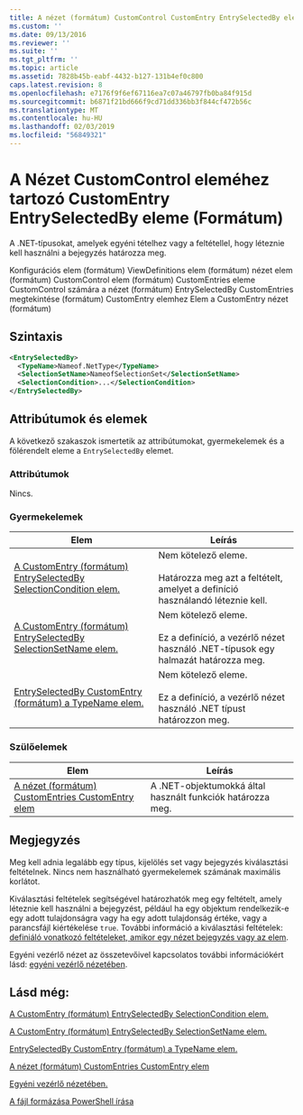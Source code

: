 ```yaml
---
title: A nézet (formátum) CustomControl CustomEntry EntrySelectedBy eleme |} A Microsoft Docs
ms.custom: ''
ms.date: 09/13/2016
ms.reviewer: ''
ms.suite: ''
ms.tgt_pltfrm: ''
ms.topic: article
ms.assetid: 7828b45b-eabf-4432-b127-131b4ef0c800
caps.latest.revision: 8
ms.openlocfilehash: e7176f9f6ef67116ea7c07a46797fb0ba84f915d
ms.sourcegitcommit: b6871f21bd666f9cd71dd336bb3f844cf472b56c
ms.translationtype: MT
ms.contentlocale: hu-HU
ms.lasthandoff: 02/03/2019
ms.locfileid: "56849321"
---
```

# <a name="entryselectedby-element-for-customentry-for-customcontrol-for-view-format"></a>A Nézet CustomControl eleméhez tartozó CustomEntry EntrySelectedBy eleme (Formátum)

A .NET-típusokat, amelyek egyéni tételhez vagy a feltétellel, hogy léteznie kell használni a bejegyzés határozza meg.

Konfigurációs elem (formátum) ViewDefinitions elem (formátum) nézet elem (formátum) CustomControl elem (formátum) CustomEntries eleme CustomControl számára a nézet (formátum) EntrySelectedBy CustomEntries megtekintése (formátum) CustomEntry elemhez Elem a CustomEntry nézet (formátum)

## <a name="syntax"></a>Szintaxis

```xml
<EntrySelectedBy>
  <TypeName>Nameof.NetType</TypeName>
  <SelectionSetName>NameofSelectionSet</SelectionSetName>
  <SelectionCondition>...</SelectionCondition>
</EntrySelectedBy>
```

## <a name="attributes-and-elements"></a>Attribútumok és elemek

A következő szakaszok ismertetik az attribútumokat, gyermekelemek és a fölérendelt eleme a `EntrySelectedBy` elemet.

### <a name="attributes"></a>Attribútumok

Nincs.

### <a name="child-elements"></a>Gyermekelemek

|Elem|Leírás|
|-------------|-----------------|
|[A CustomEntry (formátum) EntrySelectedBy SelectionCondition elem.](./selectioncondition-element-for-entryselectedby-for-customcontrol-format.md)|Nem kötelező eleme.<br /><br /> Határozza meg azt a feltételt, amelyet a definíció használandó léteznie kell.|
|[A CustomEntry (formátum) EntrySelectedBy SelectionSetName elem.](./selectionsetname-element-for-entryselectedby-for-customcontrol-for-view-format.md)|Nem kötelező eleme.<br /><br /> Ez a definíció, a vezérlő nézet használó .NET-típusok egy halmazát határozza meg.|
|[EntrySelectedBy CustomEntry (formátum) a TypeName elem.](./typename-element-for-selectioncondition-for-customcontrol-for-view-format.md)|Nem kötelező eleme.<br /><br /> Ez a definíció, a vezérlő nézet használó .NET típust határozzon meg.|

### <a name="parent-elements"></a>Szülőelemek

|Elem|Leírás|
|-------------|-----------------|
|[A nézet (formátum) CustomEntries CustomEntry elem](./customentry-element-for-customentries-for-customcontrol-for-view-format.md)|A .NET-objektumokká által használt funkciók határozza meg.|

## <a name="remarks"></a>Megjegyzés

Meg kell adnia legalább egy típus, kijelölés set vagy bejegyzés kiválasztási feltételnek. Nincs nem használható gyermekelemek számának maximális korlátot.

Kiválasztási feltételek segítségével határozhatók meg egy feltételt, amely léteznie kell használni a bejegyzést, például ha egy objektum rendelkezik-e egy adott tulajdonságra vagy ha egy adott tulajdonság értéke, vagy a parancsfájl kiértékelése `true`. További információ a kiválasztási feltételek: [definiáló vonatkozó feltételeket, amikor egy nézet bejegyzés vagy az elem](./defining-conditions-for-displaying-data.md).

Egyéni vezérlő nézet az összetevőivel kapcsolatos további információkért lásd: [egyéni vezérlő nézetében](./creating-custom-controls.md).

## <a name="see-also"></a>Lásd még:

[A CustomEntry (formátum) EntrySelectedBy SelectionCondition elem.](./selectioncondition-element-for-entryselectedby-for-customcontrol-format.md)

[A CustomEntry (formátum) EntrySelectedBy SelectionSetName elem.](./selectionsetname-element-for-entryselectedby-for-customcontrol-for-view-format.md)

[EntrySelectedBy CustomEntry (formátum) a TypeName elem.](./typename-element-for-selectioncondition-for-customcontrol-for-view-format.md)

[A nézet (formátum) CustomEntries CustomEntry elem](./customentry-element-for-customentries-for-customcontrol-for-view-format.md)

[Egyéni vezérlő nézetében.](./creating-custom-controls.md)

[A fájl formázása PowerShell írása](./writing-a-powershell-formatting-file.md)
